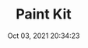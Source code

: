---
id: 79
title: Paint Kit 
file-slug: paint-kit
date: Oct 03, 2021 20:34:23
feature: false
category: icons
angle: dynamic
clay: https://3dicons.sgp1.cdn.digitaloceanspaces.com/v1/dynamic/clay/paint-kit-dynamic-clay.png
gradient: https://3dicons.sgp1.cdn.digitaloceanspaces.com/v1/dynamic/gradient/paint-kit-dynamic-gradient.png
color: https://3dicons.sgp1.cdn.digitaloceanspaces.com/v1/dynamic/color/paint-kit-dynamic-color.png
premium: https://3dicons.sgp1.cdn.digitaloceanspaces.com/v1/dynamic/premium/paint-kit-dynamic-premium.png
---